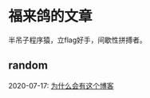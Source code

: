 # 福来鸽的文章

半吊子程序猿，立flag好手，间歇性拼搏者。

## random

2020-07-17: [为什么会有这个博客](./Content/random_200717_start_up.md)
